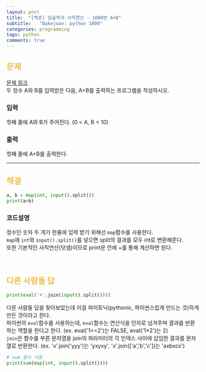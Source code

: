 ```yaml
---
layout: post
title:  "[백준] 입출력과 사칙연산 - 1000번 A+B"
subtitle:   "Bakejoon: python 1000"
categories: programming
tags: python
comments: true
---
```

##  <font color = "#EFC050"> 문제 </font>    
[문제 링크](https://www.acmicpc.net/problem/1000) <br>
두 정수 A와 B를 입력받은 다음, A+B를 출력하는 프로그램을 작성하시오.

### 입력
첫째 줄에 A와 B가 주어진다. (0 < A, B < 10)

###  출력
첫째 줄에 A+B를 출력한다.

--------

##  <font color = "#EFC050"> 해결 </font>  
```python
a, b = map(int, input().split())
print(a+b)
```

### 코드설명
정수인 숫자 두 개가 한줄에 입력 받기 위해선 `map`함수를 사용한다. <br> 
`map`에 `int`와 `input().split()`를 넣으면 split의 결과를 모두 int로 변환해준다. <br>
또한 기본적인 사칙연산(덧셈)이므로 print문 안에 +를 통해 계산하면 된다.

<br>

## <font color = "#EFC050"> 다른 사람들 답 </font>  
```python
print(eval('+'.join(input().split())))
```
다른 사람들 답을 찾아보았는데 이걸 파이토닉(pythonic, 파이썬스럽게 만드는 것)하게 만든 것이라고 한다. <br>
파이썬의 `eval`함수를 사용하는데, `eval`함수는 연산식을 인자로 넘겨주며 결과를 반환하는 역할을 한다고 한다. (ex. eval('1==2')는 FALSE, eval('1*2')는 2) <br>
`join`은 함수를 부른 문자열을 join의 파라미터의 각 인덱스 사이에 삽입한 결과를 문자열로 반환한다. (ex. 'x'.join('yyy')는 'yxyxy', 'x'.join(['a','b','c'])는 'axbxcx')

```python
# sum 함수 사용
print(sum(map(int, input().split())))
```
